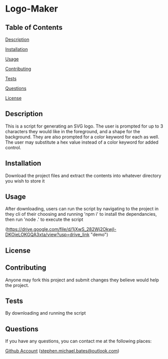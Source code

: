 # Logo-Maker


## Table of Contents

[Description](#description)

[Installation](#installation)

[Usage](#usage)

[Contributing](#contributing)
 
[Tests](#tests)
 
[Questions](#questions)

[License](#license)
 

## Description

This is a script for generating an SVG logo. The user is prompted for up to 3 characters they would like in the foreground, and a shape for the background. They are also prompted for a color keyword for each as well. The user may substitute a hex value instead of a color keyword for added control.

## Installation

Download the project files and extract the contents into whatever directory you wish to store it

## Usage

After downloading, users can run the script by navigating to the project in they cli of their choosing and running 'npm i' to install the dependancies, then run 'node .' to execute the script


(https://drive.google.com/file/d/1jXwS_282Wj2Okwjl-DKOieLOKGQA3xta/view?usp=drive_link "demo")

## License



## Contributing

Anyone may fork this project and submit changes they believe would help the project.

## Tests

By downloading and running the script

## Questions

If you have any questions, you can contact me at the following places:

[Github Account](https://github.com/Stephen-Bates)
(stephen.michael.bates@outlook.com)
